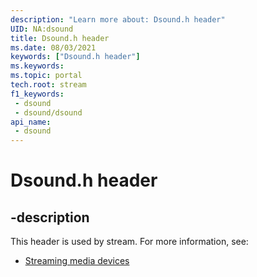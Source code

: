 ```yaml
---
description: "Learn more about: Dsound.h header"
UID: NA:dsound
title: Dsound.h header
ms.date: 08/03/2021
keywords: ["Dsound.h header"]
ms.keywords: 
ms.topic: portal
tech.root: stream
f1_keywords:
 - dsound
 - dsound/dsound
api_name:
 - dsound
---
```


# Dsound.h header

## -description

This header is used by stream. For more information, see:

- [Streaming media devices](../_stream/index.md)
